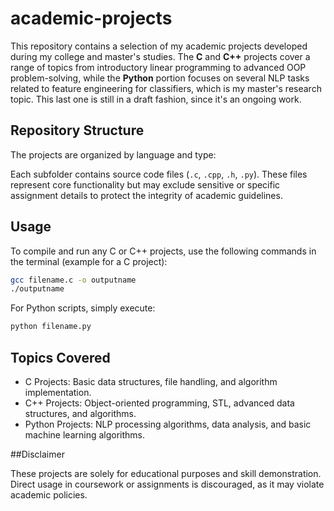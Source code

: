 # academic-projects
 
This repository contains a selection of my academic projects developed during my college and master's studies. The **C** and **C++** projects cover a range of topics from introductory linear programming to advanced OOP problem-solving, while the **Python** portion focuses on several NLP tasks related to feature engineering for classifiers, which is my master's research topic. This last one is still in a draft fashion, since it's an ongoing work.

## Repository Structure

The projects are organized by language and type:



Each subfolder contains source code files (`.c`, `.cpp`, `.h`, `.py`). These files represent core functionality but may exclude sensitive or specific assignment details to protect the integrity of academic guidelines.

## Usage

To compile and run any C or C++ projects, use the following commands in the terminal (example for a C project):

```bash
gcc filename.c -o outputname
./outputname
```

For Python scripts, simply execute:

```bash
python filename.py
```

## Topics Covered

* C Projects: Basic data structures, file handling, and algorithm implementation.
* C++ Projects: Object-oriented programming, STL, advanced data structures, and algorithms.
* Python Projects: NLP processing algorithms, data analysis, and basic machine learning algorithms.

##Disclaimer

These projects are solely for educational purposes and skill demonstration. Direct usage in coursework or assignments is discouraged, as it may violate academic policies.
